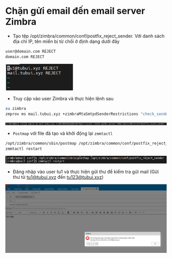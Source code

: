 # Chặn gửi email đến email server Zimbra
- Tạo tệp /opt/zimbra/common/conf/postfix_reject_sender. Với danh sách địa chỉ IP, tên miền bị từ chối ở định dạng dưới đây
```sh
user@domain.com REJECT
domain.com REJECT
```

![](./images/reject.png)

- Truy cập vào user Zimbra và thực hiện lệnh sau
```sh
su zimbra
zmprov ms mail.tubui.xyz +zimbraMtaSmtpdSenderRestrictions "check_sender_access lmdb:/opt/zimbra/conf/postfix_reject_sender"
```

![](./images/checksender.png)

- `Postmap` với file đã tạo và khởi động lại `zmmtactl`
```sh
/opt/zimbra/common/sbin/postmap /opt/zimbra/common/conf/postfix_reject_sender
zmmtactl restart
```

![](./images/postmap.png)

- Đăng nhập vào user tu1 và thực hiện gửi thư để kiểm tra gửi mail (Gửi thư từ tu1@tubui.xyz đến tu123@tubui.xyz)

![](./images/kqblock.png)
